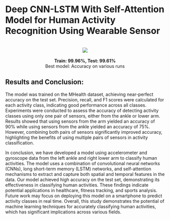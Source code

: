 # Deep CNN-LSTM With Self-Attention Model for Human Activity Recognition Using Wearable Sensor

<p align="center">
<br><img src="https://user-images.githubusercontent.com/72060359/236917257-eb152c09-d242-4c1a-91f4-02c7c5b97baa.png"><br><br>
<b>Train: 99.96%, Test: 99.61%</b><br>
Best model: Accuracy on various runs
</p>

## Results and Conclusion:
The model was trained on the MHealth dataset, achieving near-perfect accuracy on the test set. Precision, recall, and F1 scores were calculated for each activity class, indicating good performance across all classes. Experiments were conducted to assess the accuracy of detecting activity classes using only one pair of sensors, either from the ankle or lower arm. Results showed that using sensors from the arm yielded an accuracy of 90% while using sensors from the ankle yielded an accuracy of 75%. However, combining both pairs of sensors significantly improved accuracy, highlighting the benefits of using multiple pairs of sensors in activity classification. 

In conclusion, we have developed a model using accelerometer and gyroscope data from the left ankle and right lower arm to classify human activities. The model uses a combination of convolutional neural networks (CNNs), long short-term memory (LSTM) networks, and self-attention mechanisms to extract and capture both spatial and temporal features in the data. Our model achieved high accuracy on the test set, demonstrating its effectiveness in classifying human activities. These findings indicate potential applications in healthcare, fitness tracking, and sports analysis. Future work may focus on deploying this model on a smartphone to predict activity classes in real time. Overall, this study demonstrates the potential of machine learning techniques for accurately classifying human activities, which has significant implications across various fields.
